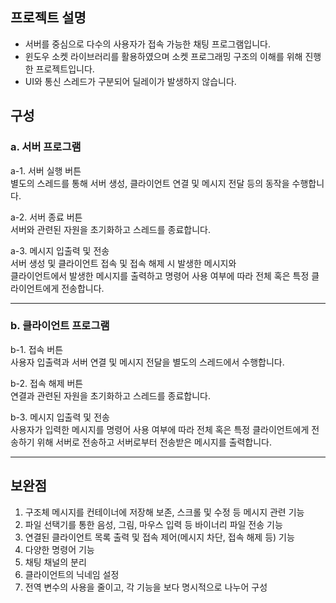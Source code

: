 ## 프로젝트 설명
* 서버를 중심으로 다수의 사용자가 접속 가능한 채팅 프로그램입니다.<br>
* 윈도우 소켓 라이브러리를 활용하였으며 소켓 프로그래밍 구조의 이해를 위해 진행한 프로젝트입니다.
* UI와 통신 스레드가 구분되어 딜레이가 발생하지 않습니다.

## 구성
### a. 서버 프로그램

a-1. 서버 실행 버튼 <br>
별도의 스레드를 통해 서버 생성, 클라이언트 연결 및 메시지 전달 등의 동작을 수행합니다.

a-2. 서버 종료 버튼<br>
서버와 관련된 자원을 초기화하고 스레드를 종료합니다.

a-3. 메시지 입출력 및 전송<br>
서버 생성 및 클라이언트 접속 및 접속 해제 시 발생한 메시지와<br>
클라이언트에서 발생한 메시지를 출력하고 명령어 사용 여부에 따라 전체 혹은 특정 클라이언트에게 전송합니다.
<hr>

### b. 클라이언트 프로그램<br>

b-1. 접속 버튼<br>
사용자 입출력과 서버 연결 및 메시지 전달을 별도의 스레드에서 수행합니다.

b-2. 접속 해제 버튼<br>
연결과 관련된 자원을 초기화하고 스레드를 종료합니다.

b-3. 메시지 입출력 및 전송<br>
사용자가 입력한 메시지를 명령어 사용 여부에 따라 전체 혹은 특정 클라이언트에게 전송하기 위해 서버로 전송하고
서버로부터 전송받은 메시지를 출력합니다.
<hr>

<h2>보완점</h2>

1. 구조체 메시지를 컨테이너에 저장해 보존, 스크롤 및 수정 등 메시지 관련 기능
2. 파일 선택기를 통한 음성, 그림, 마우스 입력 등 바이너리 파일 전송 기능
3. 연결된 클라이언트 목록 출력 및 접속 제어(메시지 차단, 접속 해제 등) 기능
4. 다양한 명령어 기능
5. 채팅 채널의 분리
6. 클라이언트의 닉네임 설정
7. 전역 변수의 사용을 줄이고, 각 기능을 보다 명시적으로 나누어 구성
